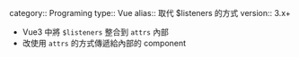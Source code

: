 category:: Programing
type:: Vue
alias:: 取代 $listeners 的方式
version:: 3.x+

- Vue3 中將 `$listeners` 整合到 `attrs` 內部
- 改使用 `attrs` 的方式傳遞給內部的 component